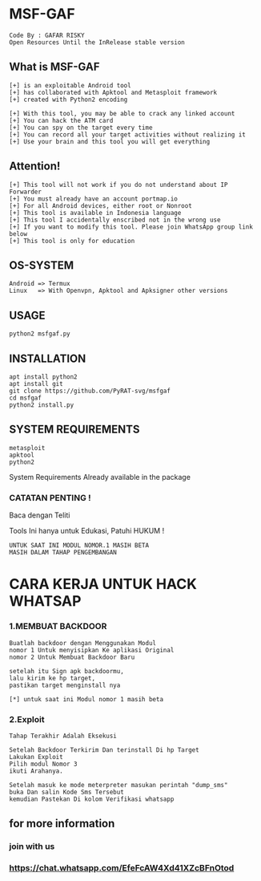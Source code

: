 # MSF-GAF

```
Code By : GAFAR RISKY
Open Resources Until the InRelease stable version
```
## What is MSF-GAF

```
[+] is an exploitable Android tool
[+] has collaborated with Apktool and Metasploit framework 
[+] created with Python2 encoding

[+] With this tool, you may be able to crack any linked account
[+] You can hack the ATM card
[+] You can spy on the target every time
[+] You can record all your target activities without realizing it
[+] Use your brain and this tool you will get everything
```

## Attention! 
```
[+] This tool will not work if you do not understand about IP Forwarder 
[+] You must already have an account portmap.io
[+] For all Android devices, either root or Nonroot
[+] This tool is available in Indonesia language
[+] This tool I accidentally enscribed not in the wrong use
[+] If you want to modify this tool. Please join WhatsApp group link below
[+] This tool is only for education
```

## OS-SYSTEM
```
Android => Termux
Linux   => With Openvpn, Apktool and Apksigner other versions
```

## USAGE
```
python2 msfgaf.py

```

## INSTALLATION

```
apt install python2
apt install git
git clone https://github.com/PyRAT-svg/msfgaf
cd msfgaf
python2 install.py
```
## SYSTEM REQUIREMENTS
```
metasploit
apktool
python2
```
System Requirements
Already available in the package 




### CATATAN PENTING !

Baca dengan Teliti

Tools Ini hanya untuk Edukasi,
Patuhi HUKUM !

```
UNTUK SAAT INI MODUL NOMOR.1 MASIH BETA
MASIH DALAM TAHAP PENGEMBANGAN
```

# CARA KERJA UNTUK HACK WHATSAP
### 1.MEMBUAT BACKDOOR
```
Buatlah backdoor dengan Menggunakan Modul
nomor 1 Untuk menyisipkan Ke aplikasi Original
nomor 2 Untuk Membuat Backdoor Baru

setelah itu Sign apk backdoormu,
lalu kirim ke hp target,
pastikan target menginstall nya

[*] untuk saat ini Modul nomor 1 masih beta
```
### 2.Exploit
```
Tahap Terakhir Adalah Eksekusi

Setelah Backdoor Terkirim Dan terinstall Di hp Target
Lakukan Exploit
Pilih modul Nomor 3
ikuti Arahanya.

Setelah masuk ke mode meterpreter masukan perintah "dump_sms"
buka Dan salin Kode Sms Tersebut
kemudian Pastekan Di kolom Verifikasi whatsapp
```

## for more information
### join with us 
### https://chat.whatsapp.com/EfeFcAW4Xd41XZcBFnOtod

